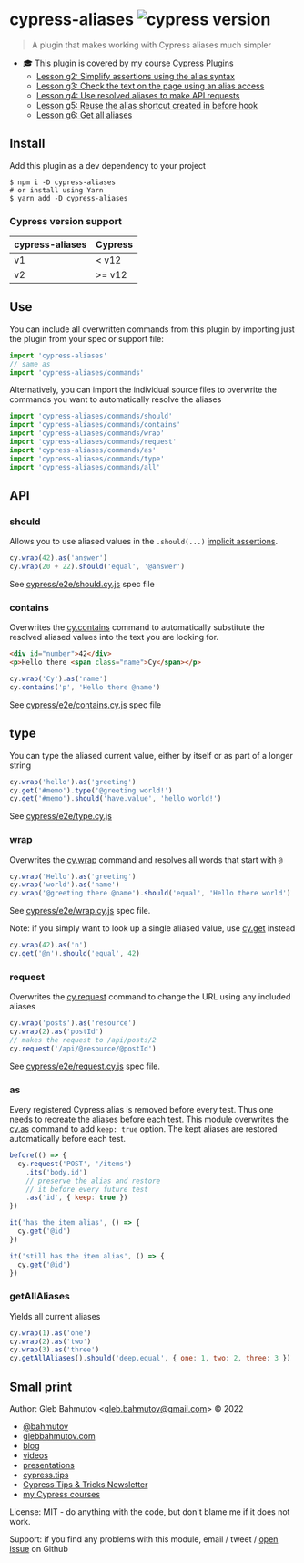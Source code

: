 # cypress-aliases ![cypress version](https://img.shields.io/badge/cypress-12.17.2-brightgreen)

> A plugin that makes working with Cypress aliases much simpler

- 🎓 This plugin is covered by my course [Cypress Plugins](https://cypress.tips/courses/cypress-plugins)
  - [Lesson g2: Simplify assertions using the alias syntax](https://cypress.tips/courses/cypress-plugins/lessons/g2)
  - [Lesson g3: Check the text on the page using an alias access](https://cypress.tips/courses/cypress-plugins/lessons/g3)
  - [Lesson g4: Use resolved aliases to make API requests](https://cypress.tips/courses/cypress-plugins/lessons/g4)
  - [Lesson g5: Reuse the alias shortcut created in before hook](https://cypress.tips/courses/cypress-plugins/lessons/g5)
  - [Lesson g6: Get all aliases](https://cypress.tips/courses/cypress-plugins/lessons/g6)

## Install

Add this plugin as a dev dependency to your project

```shell
$ npm i -D cypress-aliases
# or install using Yarn
$ yarn add -D cypress-aliases
```

### Cypress version support

| cypress-aliases | Cypress |
| --------------- | ------- |
| v1              | < v12   |
| v2              | >= v12  |

## Use

You can include all overwritten commands from this plugin by importing just the plugin from your spec or support file:

```js
import 'cypress-aliases'
// same as
import 'cypress-aliases/commands'
```

Alternatively, you can import the individual source files to overwrite the commands you want to automatically resolve the aliases

```js
import 'cypress-aliases/commands/should'
import 'cypress-aliases/commands/contains'
import 'cypress-aliases/commands/wrap'
import 'cypress-aliases/commands/request'
import 'cypress-aliases/commands/as'
import 'cypress-aliases/commands/type'
import 'cypress-aliases/commands/all'
```

## API

### should

Allows you to use aliased values in the `.should(...)` [implicit assertions](https://glebbahmutov.com/cypress-examples/commands/assertions.html).

```js
cy.wrap(42).as('answer')
cy.wrap(20 + 22).should('equal', '@answer')
```

See [cypress/e2e/should.cy.js](./cypress/e2e/should.cy.js) spec file

### contains

Overwrites the [cy.contains](https://on.cypress.io/contains) command to automatically substitute the resolved aliased values into the text you are looking for.

```html
<div id="number">42</div>
<p>Hello there <span class="name">Cy</span></p>
```

```js
cy.wrap('Cy').as('name')
cy.contains('p', 'Hello there @name')
```

See [cypress/e2e/contains.cy.js](./cypress/e2e/contains.cy.js) spec file

## type

You can type the aliased current value, either by itself or as part of a longer string

```js
cy.wrap('hello').as('greeting')
cy.get('#memo').type('@greeting world!')
cy.get('#memo').should('have.value', 'hello world!')
```

See [cypress/e2e/type.cy.js](./cypress/e2e/type.cy.js)

### wrap

Overwrites the [cy.wrap](https://on.cypress.io/wrap) command and resolves all words that start with `@`

```js
cy.wrap('Hello').as('greeting')
cy.wrap('world').as('name')
cy.wrap('@greeting there @name').should('equal', 'Hello there world')
```

See [cypress/e2e/wrap.cy.js](./cypress/e2e/wrap.cy.js) spec file.

Note: if you simply want to look up a single aliased value, use [cy.get](https://on.cypress.io/get) instead

```js
cy.wrap(42).as('n')
cy.get('@n').should('equal', 42)
```

### request

Overwrites the [cy.request](https://on.cypress.io/request) command to change the URL using any included aliases

```js
cy.wrap('posts').as('resource')
cy.wrap(2).as('postId')
// makes the request to /api/posts/2
cy.request('/api/@resource/@postId')
```

See [cypress/e2e/request.cy.js](./cypress/e2e/request.cy.js) spec file.

### as

Every registered Cypress alias is removed before every test. Thus one needs to recreate the aliases before each test. This module overwrites the [cy.as](https://on.cypress.io/as) command to add `keep: true` option. The kept aliases are restored automatically before each test.

```js
before(() => {
  cy.request('POST', '/items')
    .its('body.id')
    // preserve the alias and restore
    // it before every future test
    .as('id', { keep: true })
})

it('has the item alias', () => {
  cy.get('@id')
})

it('still has the item alias', () => {
  cy.get('@id')
})
```

### getAllAliases

Yields all current aliases

```js
cy.wrap(1).as('one')
cy.wrap(2).as('two')
cy.wrap(3).as('three')
cy.getAllAliases().should('deep.equal', { one: 1, two: 2, three: 3 })
```

## Small print

Author: Gleb Bahmutov &lt;gleb.bahmutov@gmail.com&gt; &copy; 2022

- [@bahmutov](https://twitter.com/bahmutov)
- [glebbahmutov.com](https://glebbahmutov.com)
- [blog](https://glebbahmutov.com/blog)
- [videos](https://www.youtube.com/glebbahmutov)
- [presentations](https://slides.com/bahmutov)
- [cypress.tips](https://cypress.tips)
- [Cypress Tips & Tricks Newsletter](https://cypresstips.substack.com/)
- [my Cypress courses](https://cypress.tips/courses)

License: MIT - do anything with the code, but don't blame me if it does not work.

Support: if you find any problems with this module, email / tweet /
[open issue](https://github.com/bahmutov/cypress-aliases/issues) on Github
